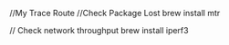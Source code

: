 //My Trace Route
//Check Package Lost
brew install mtr

// Check network throughput
brew install iperf3
